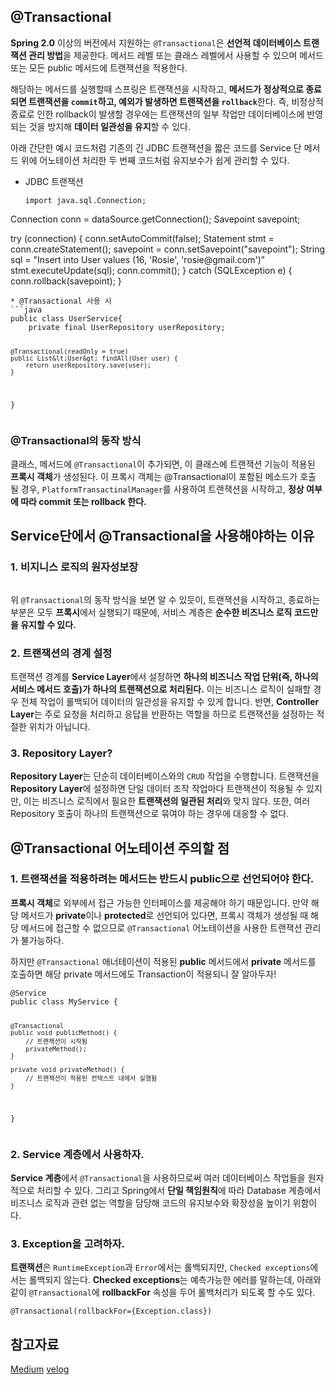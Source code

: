 <h2 id="transactional">@Transactional</h2>
<p><strong>Spring 2.0</strong> 이상의 버전에서 지원하는 <code>@Transactional</code>은 <strong>선언적 데이터베이스 트랜잭션 관리 방법</strong>을 제공한다. 메서드 레벨 또는 클래스 레벨에서 사용할 수 있으며 메서드 또는 모든 public 메서드에 트랜잭션을 적용한다.</p>
<p>해당하는 메서드를 실행할때 스프링은 트랜잭션을 시작하고, <strong>메서드가 정상적으로 종료되면 트랜잭션을 <code>commit</code>하고, 예외가 발생하면 트랜잭션을 <code>rollback</code></strong>한다. 즉, 비정상적 종료로 인한 rollback이 발생할 경우에는 트랜잭션의 일부 작업만 데이터베이스에 반영되는 것을 방지해 <strong>데이터 일관성을 유지</strong>할 수 있다.</p>
<p>아래 간단한 예시 코드처럼 기존의 긴 JDBC 트랜잭션을 짧은 코드를 Service 단 메서드 위에 어노테이션 처리한 두 번째 코드처럼 유지보수가 쉽게 관리할 수 있다.</p>
<ul>
<li>JDBC 트랜잭션<pre><code class="language-java">import java.sql.Connection;
</code></pre>
</li>
</ul>
<p>Connection conn = dataSource.getConnection();
Savepoint savepoint;</p>
<p>try (connection) {
    conn.setAutoCommit(false);
    Statement stmt = conn.createStatement();
    savepoint = conn.setSavepoint(&quot;savepoint&quot;);
    String sql = &quot;Insert into User values (16, 'Rosie', 'rosie@gmail.com')&quot;
    stmt.executeUpdate(sql);
    conn.commit(); 
} catch (SQLException e) {
    conn.rollback(savepoint); 
}</p>
<pre><code>* @Transactional 사용 시
```java
public class UserService{
    private final UserRepository userRepository;   

    @Transactional(readOnly = true)
    public List&lt;User&gt; findAll(User user) {
        return userRepository.save(user);
    }
}</code></pre><h3 id="transactional의-동작-방식">@Transactional의 동작 방식</h3>
<p>클래스, 메서드에 <code>@Transactional</code>이 추가되면, 이 클래스에 트랜잭션 기능이 적용된 <strong>프록시 객체</strong>가 생성된다. 이 프록시 객체는 @Transactional이 포함된 메소드가 호출 될 경우, <code>PlatformTransactinalManager</code>를 사용하여 트랜잭션을 시작하고, <strong>정상 여부에 따라 commit 또는 rollback 한다.</strong></p>
<h2 id="service단에서-transactional을-사용해야하는-이유">Service단에서 @Transactional을 사용해야하는 이유</h2>
<h3 id="1-비지니스-로직의-원자성보장">1. 비지니스 로직의 원자성보장</h3>
<p><img alt="" src="https://velog.velcdn.com/images/gmltn9233/post/d4b81be5-5c3b-488c-9df6-6dd0e6f519a5/image.png" /></p>
<p>위 <code>@Transactional</code>의 동작 방식을 보면 알 수 있듯이, 트랜잭션을 시작하고, 종료하는 부분은 모두 <strong>프록시</strong>에서 실행되기 때문에, 서비스 계층은 <strong>순수한 비즈니스 로직 코드만을 유지할 수 있다.</strong> </p>
<h3 id="2-트랜잭션의-경계-설정">2. 트랜잭션의 경계 설정</h3>
<p>트랜잭션 경계를 <strong>Service Layer</strong>에서 설정하면 <strong>하나의 비즈니스 작업 단위(즉, 하나의 서비스 메서드 호출)가 하나의 트랜잭션으로 처리된다.</strong> 이는 비즈니스 로직이 실패할 경우 전체 작업이 롤백되어 데이터의 일관성을 유지할 수 있게 합니다. 반면, <strong>Controller Layer</strong>는 주로 요청을 처리하고 응답을 반환하는 역할을 하므로 트랜잭션을 설정하는 적절한 위치가 아닙니다.</p>
<h3 id="3-repository-layer">3. Repository Layer?</h3>
<p><strong>Repository Layer</strong>는 단순히 데이터베이스와의 <code>CRUD</code> 작업을 수행합니다. 트랜잭션을 <strong>Repository Layer</strong>에 설정하면 단일 데이터 조작 작업마다 트랜잭션이 적용될 수 있지만, 이는 비즈니스 로직에서 필요한 <strong>트랜잭션의 일관된 처리</strong>와 맞지 않다. 또한, 여러 Repository 호출이 하나의 트랜잭션으로 묶여야 하는 경우에 대응할 수 없다.</p>
<h2 id="transactional-어노테이션-주의할-점">@Transactional 어노테이션 주의할 점</h2>
<h3 id="1-트랜잭션을-적용하려는-메서드는-반드시-public으로-선언되어야-한다">1. 트랜잭션을 적용하려는 메서드는 반드시 public으로 선언되어야 한다.</h3>
<p><strong>프록시 객체</strong>로 외부에서 접근 가능한 인터페이스를 제공해야 하기 때문입니다. 만약 해당 메서드가 <strong>private</strong>이나 <strong>protected</strong>로 선언되어 있다면, 프록시 객체가 생성될 때 해당 메서드에 접근할 수 없으므로 <code>@Transactional</code> 어노테이션을 사용한 트랜잭션 관리가 불가능하다.</p>
<p>하지만 <code>@Transactional</code> 애너테이션이 적용된 <strong>public</strong> 메서드에서 <strong>private</strong> 메서드를 호출하면 해당 private 메서드에도 Transaction이 적용되니 잘 알아두자!</p>
<pre><code class="language-java">@Service
public class MyService {

    @Transactional
    public void publicMethod() {
        // 트랜잭션이 시작됨
        privateMethod();
    }

    private void privateMethod() {
        // 트랜잭션이 적용된 컨텍스트 내에서 실행됨
    }
}</code></pre>
<h3 id="2-service-계층에서-사용하자">2. Service 계층에서 사용하자.</h3>
<p><strong>Service 계층</strong>에서 <code>@Transactional</code>을 사용하므로써 여러 데이터베이스 작업들을 원자적으로 처리할 수 있다. 그리고 Spring에서 <strong>단일 책임원칙</strong>에 따라 Database 계층에서 비즈니스 로직과 관련 없는 역할을 담당해 코드의 유지보수와 확장성을 높이기 위함이다.</p>
<h3 id="3-exception을-고려하자">3. Exception을 고려하자.</h3>
<p><strong>트랜잭션</strong>은 <code>RuntimeException</code>과 <code>Error</code>에서는 롤백되지만, <code>Checked exceptions</code>에서는 롤백되지 않는다. <strong>Checked exceptions</strong>는 예측가능한 에러를 말하는데, 아래와 같이 <code>@Transactional</code>에 <strong>rollbackFor</strong> 속성을 두어 롤백처리가 되도록 할 수도 있다.</p>
<pre><code class="language-java">@Transactional(rollbackFor={Exception.class})</code></pre>
<h2 id="참고자료">참고자료</h2>
<p><a href="https://medium.com/gdgsongdo/transactional-%EB%B0%94%EB%A5%B4%EA%B2%8C-%EC%95%8C%EA%B3%A0-%EC%82%AC%EC%9A%A9%ED%95%98%EA%B8%B0-7b0105eb5ed6">Medium</a>
<a href="https://velog.io/@swjeong98/%EC%99%9C-Service-%EC%97%90-Transactional-%EC%9D%84-%EB%8B%AC%EC%95%84%EC%95%BC%ED%95%A0%EA%B9%8C">velog</a></p>